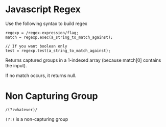 # Javascript Regex

Use the following syntax to build regex

```
regexp = /regex-expression/flag;
match = regexp.exec(a_string_to_match_against);

// If you want boolean only
test = regexp.test(a_string_to_match_against);
```

Returns captured groups in a 1-indexed array (because match[0] contains the input).

If no match occurs, it returns null.


# Non Capturing Group
`/(?:whatever)/`

`(?:)` is a non-capturing group
